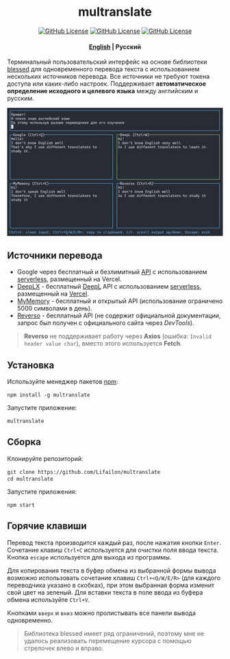 <h1 align="center">
    multranslate
</h1>

<p align="center">
<a href="https://www.npmjs.com/package/multranslate"><img title="GitHub License"src="https://img.shields.io/npm/v/multranslate?logo=npm&logoColor=red"></a>
<a href="https://www.npmjs.com/package/multranslate"><img title="GitHub License"src="https://img.shields.io/github/languages/top/Lifailon/multranslate?logo=JavaScript&color=yellow"></a>
<a href="https://github.com/Lifailon/multranslate/blob/rsa/LICENSE"><img title="GitHub License"src="https://img.shields.io/github/license/Lifailon/multranslate?logo=readme&logoColor=white&color=white"></a>
</p>

<h4 align="center">
 <a href="README.md">English</a> | <strong>Русский</strong>
</h4>

Терминальный пользовательский интерфейс на основе библиотеки [blessed](https://github.com/chjj/blessed) для одновременного перевода текста с использованием нескольких источников перевода. Все источники не требуют токена доступа или каких-либо настроек. Поддерживает **автоматическое определение исходного и целевого языка** между английским и русским.

![Example](/example.jpg)

## Источники перевода

- Google через бесплатный и безлимитный [API](https://github.com/matheuss/google-translate-api) с использованием [serverless](https://github.com/olavoparno/translate-serverless-vercel), размещенный на Vercel.
- [DeepLX](https://github.com/OwO-Network/DeepLX) - бесплатный [DeepL](https://deepl.com) API с использованием [serverless](https://github.com/LegendLeo/deeplx-serverless), размещенный на [Vercel](https://github.com/bropines/Deeplx-vercel).
- [MyMemory](https://mymemory.translated.net/doc/spec.php) - бесплатный и открытый API (использование ограничено 5000 символами в день).
- [Reverso](https://www.reverso.net) - бесплатный API (не содержит официальной документации, запрос был получен с официального сайта через *DevTools*).

> **Reverso** не поддерживает работу через **Axios** (ошибка: `Invalid header value char`), вместо этого используется **Fetch**.

## Установка

Используйте менеджер пакетов [npm](https://www.npmjs.com/package/multranslate):

```shell
npm install -g multranslate
```

Запустите приложение:

```shell
multranslate
```

## Сборка

Клонируйте репозиторий:

```shell
git clone https://github.com/Lifailon/multranslate
cd multranslate
```

Запустите приложения:

```shell
npm start
```

## Горячие клавиши

Перевод текста производится каждый раз, после нажатия кнопки `Enter`. Сочетание клавиш `Ctrl+C` используется для очистки поля ввода текста. Кнопка `escape` используется для выхода из программы.

Для копирования текста в буфер обмена из выбранной формы вывода возможно использовать сочетание клавиш `Ctrl+<Q/W/E/R>` (для каждого переводчика указано в скобках), при этом выбранная форма изменит свой цвет на зеленый. Для вставки текста в поле ввода из буфера обмена используйте `Ctrl+V`.

Кнопками `вверх` и `вниз` можно пролистывать все панели вывода одновременно.

> Библиотека blessed имеет ряд ограничений, поэтому мне не удалось реализовать перемещение курсора с помощью стрелочек влево и вправо.
